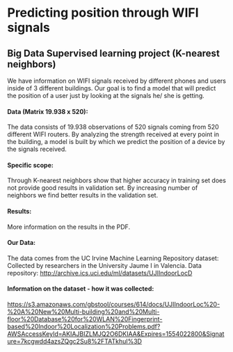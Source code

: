 # Predicting position through WIFI signals
## Big Data Supervised learning project (K-nearest neighbors)

We have information on WIFI signals received by different phones and users inside of 3 different buildings. Our goal is to find a model that will predict the position of a user just by looking at the signals he/ she is getting.

#### Data (Matrix 19.938 x 520):
The data consists of 19.938 observations of 520 signals coming from 520 different WIFI routers. By analyzing the strength received at every point in the building, a model is built by which we predict the position of a device by the signals received.

#### Specific scope:
Through K-nearest neighbors show that higher accuracy in training set does not provide good results in validation set. By increasing number of neighbors we find better results in the validation set.

#### Results:
More information on the results in the PDF.

#### Our Data:
The data comes from the UC Irvine Machine Learning Repository dataset: Collected by researchers in the University Jaume I in Valencia. Data repository: http://archive.ics.uci.edu/ml/datasets/UJIIndoorLocD

#### Information on the dataset - how it was collected:
https://s3.amazonaws.com/gbstool/courses/614/docs/UJIIndoorLoc%20-%20A%20New%20Multi-building%20and%20Multi-floor%20Database%20for%20WLAN%20Fingerprint-based%20Indoor%20Localization%20Problems.pdf?AWSAccessKeyId=AKIAJBIZLMJQ2O6DKIAA&Expires=1554022800&Signature=7kcgwdd4azsZQgc2Su8%2FTATkhuI%3D

